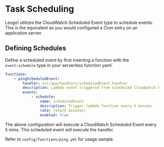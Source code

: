 # Task Scheduling

Lesgo! utilizes the CloudWatch Scheduled Event type to schedule events. This is the equivalent as you would configured a Cron entry on an application server.

## Defining Schedules

Define a scheduled event by first inserting a function with the `event:schedule` type in your serverless function yaml.

```yml
functions:
    - pingScheduledEvent:
        handler: src/app/handlers/scheduledEvent.handler
        description: Lambda event triggered from Scheduled Cloudwatch Event
        events:
            - schedule:
                name: scheduledEvent
                description: Trigger lambda function every 5 minute
                rate: rate(5 minutes)
                enabled: true
```

The above configuration will execute a CloudWatch Scheduled Event every 5 mins. This scheduled event will execute the handler.

Refer to `config/functions/ping.yml` for usage sample.
